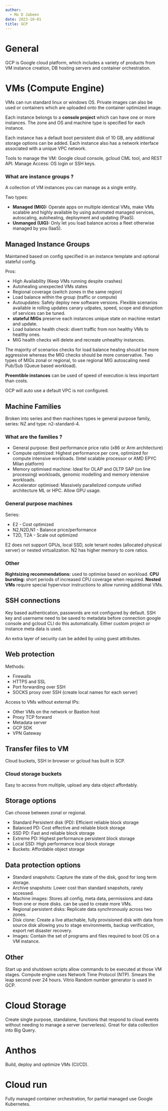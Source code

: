 ```yaml
---
author:
  - Mo D Jabeen
date: 2023-10-01
title: GCP
---
```


# General

GCP is Google cloud platform, which includes a variety of products from VM instance creation, DB hosting servers and container orchestration.

# VMs (Compute Engine)

VMs can run standard linux or windows OS. Private images can also be used or containers which are uploaded onto the container optimized image.

Each instance belongs to a **console project** which can have one or more instances. The zone and OS and machine type is specified for each instance.

Each instance has a default boot persistent disk of 10 GB, any additional storage options can be added. Each instance also has a network interface associated with a unique VPC network.

Tools to manage the VM: Google cloud console, gcloud CML tool, and REST API. Manage Access: OS login or SSH keys.

### What are instance groups ?

A collection of VM instances you can manage as a single entity.

Two types:
- **Managed (MIG):** Operate apps on multiple identical VMs, make VMs scalable and highly available by using automated managed services, autoscaling, autohealing, deployment and updating (PaaS).
- **Unmanged (UIG):** Only let you load balance across a fleet otherwise managed by you (IaaS).
## Managed Instance Groups

Maintained based on config specified in an instance template and optional stateful config.

Pros:

-   High Availability (Keep VMs running despite crashes)
-   Autohealing unexpected VMs states
-   Regional coverage (switch zones in the same region)
-   Load balance within the group (traffic or compute)
-   Autoupdates: Safely deploy new software versions. Flexible scenarios available ie rolling updates canary udpates, speed, scope and disruption of services can be tuned.
-   **stateful MIGs** preserve each instances unique state on machine restart and update.
-   Load balance health check: divert traffic from non healthy VMs to healthy ones.
-   MIG health checks will delete and recreate unhealthy instances.

The majority of scenarios checks for load balance healing should be more aggressive whereas the MIG checks should be more conservative. Two types of MIGs zonal or regional, to use regional MIG autoscaling need Pub/Sub (Queue based workload).

**Preemtible instances** can be used of speed of execution is less important than costs.

GCP will auto use a default VPC is not configured.

## Machine Families

Broken into series and then machines types ie general purpose family, series: NZ and type: n2-standard-4.

### What are the families ?

-   General purpose: Best performance price ratio (x86 or Arm architecture)
-   Compute optimized: Highest performance per core, optimized for compute intensive workloads. (Intel scalable processor or AMD EPYC Milan platform)
-   Memory optimised machine: Ideal for OLAP and OLTP SAP (on line processing) workloads, genomic modelling and memory intensive workloads.
-   Accelerator optimised: Massively parallelized compute unified architecture ML or HPC. Allow GPU usage.

### General purpose machines

Series:

-   E2 - Cost optimized
-   N2,N2D,N1 - Balance price/performance
-   T2D, T2A - Scale out optimized

E2 does not support GPUs, local SSD, sole tenant nodes (allocated physical server) or nested virtualization. N2 has higher memory to core ratios.

### Other

**Rightsizing recommendations:** used to optimise based on workload.
**CPU bursting:** short periods of increased CPU coverage when required.
**Nested VMs** require special hypervisor instructions to allow running additional VMs.

## SSH connections

Key based authentication, passwords are not configured by default. SSH key and username need to be saved to metadata before connection google console and gcloud CLI do this automatically. Either custom project or instance meta data is used.

An extra layer of security can be added by using guest attributes.

## Web protection

Methods:

-   Firewalls
-   HTTPS and SSL
-   Port forwarding over SSH
-   SOCKS proxy over SSH (create local names for each server)

Access to VMs without external IPs:

-   Other VMs on the network or Bastion host
-   Proxy TCP forward
-   Metadata server
-   GCP SDK
-   VPN Gateway

## Transfer files to VM

Cloud buckets, SSH in browser or gcloud has built in SCP.

### Cloud storage buckets

Easy to access from multiple, upload any data object affordably.

## Storage options

Can choose between zonal or regional.

-   Standard Persistent disk (PD): Efficient reliable block storage
-   Balanced PD: Cost effective and reliable block storage
-   SSD PD: Fast and reliable block storage
-   Extreme PD: Highest performance persistent block storage
-   Local SSD: High performance local block storage
-   Buckets: Affordable object storage

## Data protection options

-   Standard snapshots: Capture the state of the disk, good for long term storage.
-   Archive snapshots: Lower cost than standard snapshots, rarely accessed.
-   Machine images: Stores all config, meta data, permissions and data from one or more disks. can be used to create more VMs.
-   Regional persistent disks: Replicate data synchronously across two zones.
-   Disk clone: Create a live attachable, fully provisioned disk with data from source disk allowing you to stage environments, backup verification, export net disaster recovery.
-   Images: Contain the set of programs and files required to boot OS on a VM instance.

## Other

Start up and shutdown scripts allow commands to be executed at those VM stages. 
Compute engine uses Network Time Protocol (NTP). Smears the leap second over 24 hours. Vitrio Random number generator is used in GCP.

# Cloud Storage

Create single purpose, standalone, functions that respond to cloud events without needing to manage a server (serverless). Great for data collection into Big Query.

# Anthos

Build, deploy and optimize VMs (CI/CD).

# Cloud run

Fully managed container orchestration, for partial managed use Google Kubernetes.
